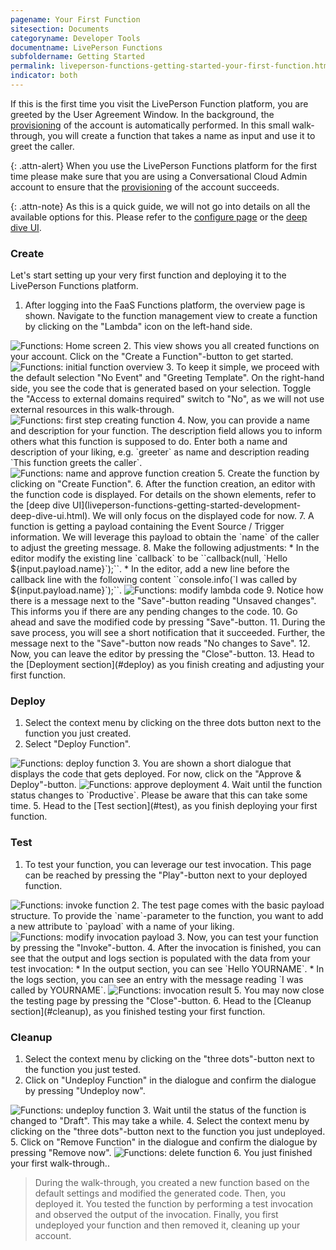 ```yaml
---
pagename: Your First Function
sitesection: Documents
categoryname: Developer Tools
documentname: LivePerson Functions
subfoldername: Getting Started
permalink: liveperson-functions-getting-started-your-first-function.html
indicator: both
---
```


If this is the first time you visit the LivePerson Function platform, you are greeted by the User Agreement Window. In the background, the [provisioning](liveperson-functions-provisioning.html) of the account is automatically performed. In this small walk-through, you will create a function that takes a name as input and use it to greet the caller.

{: .attn-alert}
When you use the LivePerson Functions platform for the first time please make sure that you are using a Conversational Cloud Admin account to ensure that the [provisioning](liveperson-functions-provisioning.html) of the account succeeds.

{: .attn-note}
As this is a quick guide, we will not go into details on all the available options for this. Please refer to the [configure page](liveperson-functions-getting-started-configuration.html) or the [deep dive UI](liveperson-functions-getting-started-development-deep-dive-ui.html).

### Create

Let's start setting up your very first function and deploying it to the LivePerson Functions platform.
1. After logging into the FaaS Functions platform, the overview page is shown. Navigate to the function management view to create a function by clicking on the "Lambda" icon on the left-hand side.
 <img class="fancyimage" alt="Functions: Home screen" src="img/functions/functions_home.png">
2. This view shows you all created functions on your account. Click on the "Create a Function"-button to get started.
 <img class="fancyimage" alt="Functions: initial function overview" src="img/functions/functions_initial_create_function.png">
3. To keep it simple, we proceed with the default selection "No Event" and "Greeting Template". On the right-hand side, you see the code that is generated based on your selection. Toggle the "Access to external domains required" switch to "No", as we will not use external resources in this walk-through.
 <img class="fancyimage" alt="Functions: first step creating function" src="img/functions/functions_first_step_create_function.png">
4. Now, you can provide a name and description for your function. The description field allows you to inform others what this function is supposed to do. Enter both a name and description of your liking, e.g. `greeter` as name and description reading `This function greets the caller`.
 <img class="fancyimage" alt="Functions: name and approve function creation" src="img/functions/functions_name_function.png">
5. Create the function by clicking on "Create Function".
6. After the function creation, an editor with the function code is displayed. For details on the shown elements, refer to the [deep dive UI](liveperson-functions-getting-started-development-deep-dive-ui.html). We will only focus on the displayed code for now.
7. A function is getting a payload containing the Event Source / Trigger information. We will leverage this payload to obtain the `name` of the caller to adjust the greeting message.
8. Make the following adjustments:
    * In the editor modify the existing line `callback` to be ``callback(null, `Hello ${input.payload.name}`);``.
    * In the editor, add a new line before the callback line with the following content ``console.info(`I was called by ${input.payload.name}`);``.
 <img class="fancyimage" alt="Functions: modify lambda code" src="img/functions/functions_modify_code.png">
9. Notice how there is a message next to the "Save"-button reading "Unsaved changes". This informs you if there are any pending changes to the code.
10. Go ahead and save the modified code by pressing "Save"-button.
11. During the save process, you will see a short notification that it succeeded. Further, the message next to the "Save"-button now reads "No changes to Save".
12. Now, you can leave the editor by pressing the "Close"-button.
13. Head to the [Deployment section](#deploy) as you finish creating and adjusting your first function.

### Deploy

1. Select the context menu by clicking on the three dots button next to the function you just created.
2. Select "Deploy Function".
 <img class="fancyimage" alt="Functions: deploy function" src="img/functions/functions_deploy_function.png">
3. You are shown a short dialogue that displays the code that gets deployed. For now, click on the "Approve & Deploy"-button.
 <img class="fancyimage" alt="Functions: approve deployment" src="img/functions/functions_approve_deployment.png">
4. Wait until the function status changes to `Productive`. Please be aware that this can take some time.
5. Head to the [Test section](#test), as you finish deploying your first function.

### Test

1. To test your function, you can leverage our test invocation. This page can be reached by pressing the "Play"-button next to your deployed function.
 <img class="fancyimage" alt="Functions: invoke function" src="img/functions/functions_select_invoke.png">
2. The test page comes with the basic payload structure. To provide the `name`-parameter to the function, you want to add a new attribute to `payload` with a name of your liking.
 <img class="fancyimage" alt="Functions: modify invocation payload" src="img/functions/functions_modify_payload.png">
3. Now, you can test your function by pressing the "Invoke"-button.
4. After the invocation is finished, you can see that the output and logs section is populated with the data from your test invocation:
    * In the output section, you can see `Hello YOURNAME`.
    * In the logs section, you can see an entry with the message reading `I was called by YOURNAME`.
 <img class="fancyimage" alt="Functions: invocation result" src="img/functions/functions_invocation_result.png">
5. You may now close the testing page by pressing the "Close"-button.
6. Head to the [Cleanup section](#cleanup), as you finished testing your first function.

### Cleanup

1. Select the context menu by clicking on the "three dots"-button next to the function you just tested.
2. Click on "Undeploy Function" in the dialogue and confirm the dialogue by pressing "Undeploy now".
 <img class="fancyimage" alt="Functions: undeploy function" src="img/functions/functions_undeploy_function.png">
3. Wait until the status of the function is changed to "Draft". This may take a while.
4. Select the context menu by clicking on the "three dots"-button next to the function you just undeployed.
5. Click on "Remove Function" in the dialogue and confirm the dialogue by pressing "Remove now".
 <img class="fancyimage" alt="Functions: delete function" src="img/functions/functions_delete_function.png">
6. You just finished your first walk-through..

> During the walk-through, you created a new function based on the default settings and modified the generated code. Then, you deployed it. You tested the function by performing a test invocation and observed the output of the invocation. Finally, you first undeployed your function and then removed it, cleaning up your account.
